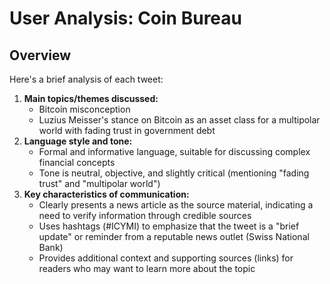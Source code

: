 # User Analysis: Coin Bureau

## Overview

Here's a brief analysis of each tweet:

1. **Main topics/themes discussed:**
	* Bitcoin misconception
	* Luzius Meisser's stance on Bitcoin as an asset class for a multipolar world with fading trust in government debt
2. **Language style and tone:**
	* Formal and informative language, suitable for discussing complex financial concepts
	* Tone is neutral, objective, and slightly critical (mentioning "fading trust" and "multipolar world")
3. **Key characteristics of communication:**
	* Clearly presents a news article as the source material, indicating a need to verify information through credible sources
	* Uses hashtags (#ICYMI) to emphasize that the tweet is a "brief update" or reminder from a reputable news outlet (Swiss National Bank)
	* Provides additional context and supporting sources (links) for readers who may want to learn more about the topic